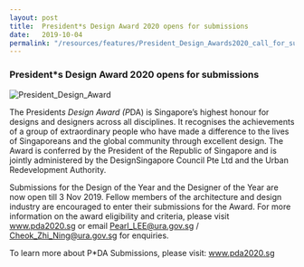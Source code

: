 ```yaml
---
layout: post
title:  President*s Design Award 2020 opens for submissions
date:   2019-10-04
permalink: "/resources/features/President_Design_Awards2020_call_for_submissions"
---
```

### **President*s Design Award 2020 opens for submissions**

![President_Design_Award](/images/President_Design_Award.jpg)

The President*s Design Award (P*DA) is Singapore’s highest honour for designs and designers across all disciplines.  It recognises the achievements of a group of extraordinary people who have made a difference to the lives of Singaporeans and the global community through excellent design.  The Award is conferred by the President of the Republic of Singapore and is jointly administered by the DesignSingapore Council Pte Ltd and the Urban Redevelopment Authority. 

Submissions for the Design of the Year and the Designer of the Year are now open till 3 Nov 2019.  Fellow members of the architecture and design industry are encouraged to enter their submissions for the Award.  For more information on the award eligibility and criteria, please visit www.pda2020.sg or email Pearl_LEE@ura.gov.sg / Cheok_Zhi_Ning@ura.gov.sg for enquiries.

To learn more about P*DA Submissions, please visit: www.pda2020.sg

